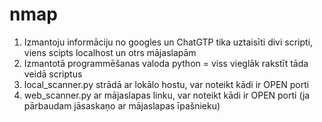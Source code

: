 # nmap

1. Izmantoju informāciju no googles un ChatGTP tika uztaisīti divi scripti, viens scipts localhost un otrs mājaslapām
2. Izmantotā programmēšanas valoda python = viss vieglāk rakstīt tāda veidā scriptus
3. local_scanner.py strādā ar lokālo hostu, var noteikt kādi ir OPEN porti
4. web_scanner.py ar mājaslapas linku, var noteikt kādi ir OPEN porti (ja pārbaudam jāsaskaņo ar mājaslapas īpašnieku)
